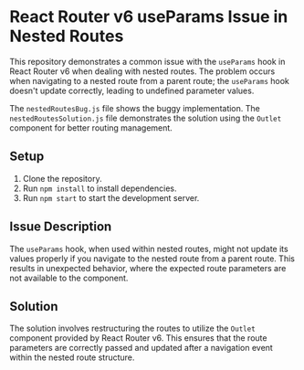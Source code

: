 # React Router v6 useParams Issue in Nested Routes

This repository demonstrates a common issue with the `useParams` hook in React Router v6 when dealing with nested routes.  The problem occurs when navigating to a nested route from a parent route; the `useParams` hook doesn't update correctly, leading to undefined parameter values.

The `nestedRoutesBug.js` file shows the buggy implementation. The `nestedRoutesSolution.js` file demonstrates the solution using the `Outlet` component for better routing management.

## Setup

1. Clone the repository.
2. Run `npm install` to install dependencies.
3. Run `npm start` to start the development server.

## Issue Description
The `useParams` hook, when used within nested routes, might not update its values properly if you navigate to the nested route from a parent route. This results in unexpected behavior, where the expected route parameters are not available to the component.

## Solution
The solution involves restructuring the routes to utilize the `Outlet` component provided by React Router v6.  This ensures that the route parameters are correctly passed and updated after a navigation event within the nested route structure.